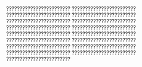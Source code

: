 ???????????????????????? 
???????????????????????? 
???????????????????????? 
???????????????????????? 
???????????????????????? 
???????????????????????? 
???????????????????????? 
???????????????????????? 
???????????????????????? 
???????????????????????? 
???????????????????????? 
???????????????????????? 
???????????????????????? 
???????????????????????? 
???????????????????????? 
???????????????????????? 
????????????????????????